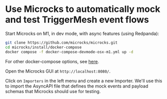 # Use Microcks to automatically mock and test TriggerMesh event flows

Start Microcks on M1, in dev mode, with async features (using Redpanda):

```sh
git clone https://github.com/microcks/microcks.git
cd microcks/install/docker-compose
docker compose -f docker-compose-devmode-osx-m1.yml up -d
```

For other docker-compose options, see [here](https://microcks.io/documentation/installing/docker-compose/).

Open the Microcks GUI at `http://localhost:8080/`.

Click on `Importers` in the left menu and create a new Importer. We'll use this to import the AsyncAPI file that defines the mock events and payload schemas that Microcks should use for testing.



